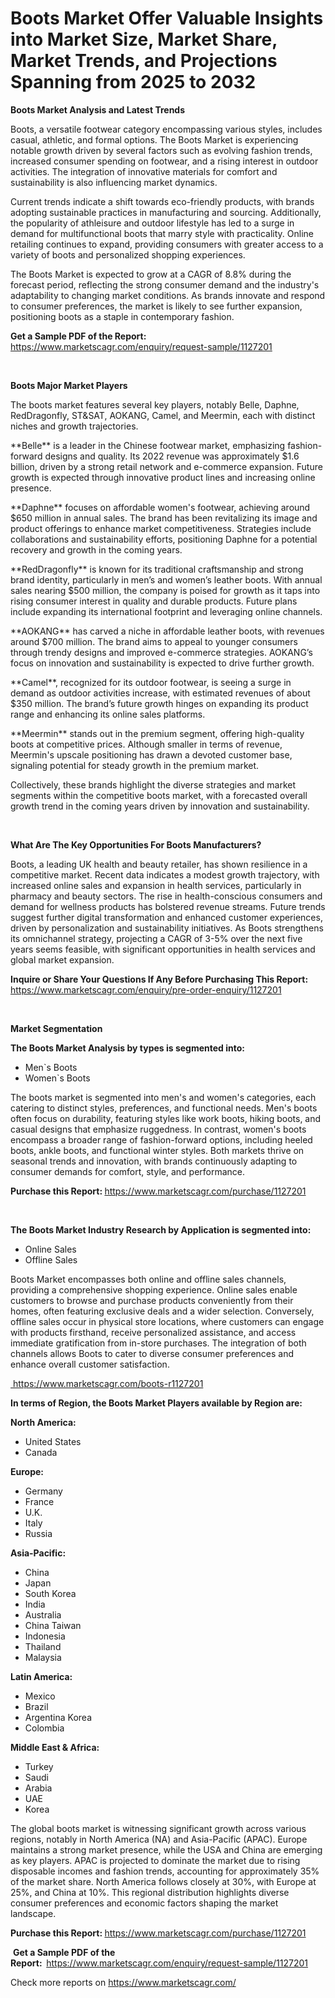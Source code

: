 <p><h1>Boots Market Offer Valuable Insights into Market Size, Market Share, Market Trends, and Projections Spanning from 2025 to 2032</h1></p><p><strong>Boots Market Analysis and Latest Trends</strong></p>
<p><p>Boots, a versatile footwear category encompassing various styles, includes casual, athletic, and formal options. The Boots Market is experiencing notable growth driven by several factors such as evolving fashion trends, increased consumer spending on footwear, and a rising interest in outdoor activities. The integration of innovative materials for comfort and sustainability is also influencing market dynamics. </p><p>Current trends indicate a shift towards eco-friendly products, with brands adopting sustainable practices in manufacturing and sourcing. Additionally, the popularity of athleisure and outdoor lifestyle has led to a surge in demand for multifunctional boots that marry style with practicality. Online retailing continues to expand, providing consumers with greater access to a variety of boots and personalized shopping experiences. </p><p>The Boots Market is expected to grow at a CAGR of 8.8% during the forecast period, reflecting the strong consumer demand and the industry's adaptability to changing market conditions. As brands innovate and respond to consumer preferences, the market is likely to see further expansion, positioning boots as a staple in contemporary fashion.</p></p>
<p><strong>Get a Sample PDF of the Report:&nbsp;</strong> <a href="https://www.marketscagr.com/enquiry/request-sample/1127201?utm_campaign=3351&utm_medium=2&utm_source=Github&utm_content=ia&utm_term=04042025&utm_id=boots">https://www.marketscagr.com/enquiry/request-sample/1127201</a></p>
<p>&nbsp;</p>
<p><strong>Boots Major Market Players</strong></p>
<p><p>The boots market features several key players, notably Belle, Daphne, RedDragonfly, ST&SAT, AOKANG, Camel, and Meermin, each with distinct niches and growth trajectories.</p><p>**Belle** is a leader in the Chinese footwear market, emphasizing fashion-forward designs and quality. Its 2022 revenue was approximately $1.6 billion, driven by a strong retail network and e-commerce expansion. Future growth is expected through innovative product lines and increasing online presence.</p><p>**Daphne** focuses on affordable women's footwear, achieving around $650 million in annual sales. The brand has been revitalizing its image and product offerings to enhance market competitiveness. Strategies include collaborations and sustainability efforts, positioning Daphne for a potential recovery and growth in the coming years.</p><p>**RedDragonfly** is known for its traditional craftsmanship and strong brand identity, particularly in men’s and women’s leather boots. With annual sales nearing $500 million, the company is poised for growth as it taps into rising consumer interest in quality and durable products. Future plans include expanding its international footprint and leveraging online channels.</p><p>**AOKANG** has carved a niche in affordable leather boots, with revenues around $700 million. The brand aims to appeal to younger consumers through trendy designs and improved e-commerce strategies. AOKANG’s focus on innovation and sustainability is expected to drive further growth.</p><p>**Camel**, recognized for its outdoor footwear, is seeing a surge in demand as outdoor activities increase, with estimated revenues of about $350 million. The brand’s future growth hinges on expanding its product range and enhancing its online sales platforms.</p><p>**Meermin** stands out in the premium segment, offering high-quality boots at competitive prices. Although smaller in terms of revenue, Meermin's upscale positioning has drawn a devoted customer base, signaling potential for steady growth in the premium market.</p><p>Collectively, these brands highlight the diverse strategies and market segments within the competitive boots market, with a forecasted overall growth trend in the coming years driven by innovation and sustainability.</p></p>
<p>&nbsp;</p>
<p><strong>What Are The Key Opportunities For Boots Manufacturers?</strong></p>
<p><p>Boots, a leading UK health and beauty retailer, has shown resilience in a competitive market. Recent data indicates a modest growth trajectory, with increased online sales and expansion in health services, particularly in pharmacy and beauty sectors. The rise in health-conscious consumers and demand for wellness products has bolstered revenue streams. Future trends suggest further digital transformation and enhanced customer experiences, driven by personalization and sustainability initiatives. As Boots strengthens its omnichannel strategy, projecting a CAGR of 3-5% over the next five years seems feasible, with significant opportunities in health services and global market expansion.</p></p>
<p><strong>Inquire or Share Your Questions If Any Before Purchasing This Report:</strong> <a href="https://www.marketscagr.com/enquiry/pre-order-enquiry/1127201?utm_campaign=3351&utm_medium=2&utm_source=Github&utm_content=ia&utm_term=04042025&utm_id=boots">https://www.marketscagr.com/enquiry/pre-order-enquiry/1127201</a></p>
<p>&nbsp;</p>
<p><strong>Market Segmentation</strong></p>
<p><strong>The Boots Market Analysis by types is segmented into:</strong></p>
<p><ul><li>Men`s Boots</li><li>Women`s Boots</li></ul></p>
<p><p>The boots market is segmented into men's and women's categories, each catering to distinct styles, preferences, and functional needs. Men's boots often focus on durability, featuring styles like work boots, hiking boots, and casual designs that emphasize ruggedness. In contrast, women's boots encompass a broader range of fashion-forward options, including heeled boots, ankle boots, and functional winter styles. Both markets thrive on seasonal trends and innovation, with brands continuously adapting to consumer demands for comfort, style, and performance.</p></p>
<p><strong>Purchase this Report:&nbsp;</strong><a href="https://www.marketscagr.com/purchase/1127201?utm_campaign=3351&utm_medium=2&utm_source=Github&utm_content=ia&utm_term=04042025&utm_id=boots">https://www.marketscagr.com/purchase/1127201</a></p>
<p>&nbsp;</p>
<p><strong>The Boots Market Industry Research by Application is segmented into:</strong></p>
<p><ul><li>Online Sales</li><li>Offline Sales</li></ul></p>
<p><p>Boots Market encompasses both online and offline sales channels, providing a comprehensive shopping experience. Online sales enable customers to browse and purchase products conveniently from their homes, often featuring exclusive deals and a wider selection. Conversely, offline sales occur in physical store locations, where customers can engage with products firsthand, receive personalized assistance, and access immediate gratification from in-store purchases. The integration of both channels allows Boots to cater to diverse consumer preferences and enhance overall customer satisfaction.</p></p>
<p><a href="https://www.marketscagr.com/boots-r1127201?utm_campaign=3351&utm_medium=2&utm_source=Github&utm_content=ia&utm_term=04042025&utm_id=boots">&nbsp;https://www.marketscagr.com/boots-r1127201</a></p>
<p><strong>In terms of Region, the Boots Market Players available by Region are:</strong></p>
<p>
    <p> <strong> North America: </strong>
        <ul>
            <li>United States</li>
            <li>Canada</li>
        </ul>
        </p> 
    <p> <strong> Europe: </strong>
        <ul>
            <li>Germany</li>
            <li>France</li>
            <li>U.K.</li>
            <li>Italy</li>
            <li>Russia</li>
        </ul>
        </p> 
    <p> <strong> Asia-Pacific: </strong>
        <ul>
            <li>China</li>
            <li>Japan</li>
            <li>South Korea</li>
            <li>India</li>
            <li>Australia</li>
            <li>China Taiwan</li>
            <li>Indonesia</li>
            <li>Thailand</li>
            <li>Malaysia</li>
        </ul>
        </p> 
    <p> <strong> Latin America: </strong>
        <ul>
            <li>Mexico</li>
            <li>Brazil</li>
            <li>Argentina Korea</li>
            <li>Colombia</li>
        </ul>
        </p> 
    <p> <strong> Middle East & Africa: </strong>
        <ul>
            <li>Turkey</li>
            <li>Saudi</li>
            <li>Arabia</li>
            <li>UAE</li>
            <li>Korea</li>
        </ul>
    </p>
    </p>
<p><p>The global boots market is witnessing significant growth across various regions, notably in North America (NA) and Asia-Pacific (APAC). Europe maintains a strong market presence, while the USA and China are emerging as key players. APAC is projected to dominate the market due to rising disposable incomes and fashion trends, accounting for approximately 35% of the market share. North America follows closely at 30%, with Europe at 25%, and China at 10%. This regional distribution highlights diverse consumer preferences and economic factors shaping the market landscape.</p></p>
<p><strong>Purchase this Report: </strong><a href="https://www.marketscagr.com/purchase/1127201?utm_campaign=3351&utm_medium=2&utm_source=Github&utm_content=ia&utm_term=04042025&utm_id=boots">https://www.marketscagr.com/purchase/1127201</a></p>
<p>&nbsp;<strong>Get a Sample PDF of the Report:&nbsp;&nbsp;</strong><a href="https://www.marketscagr.com/enquiry/request-sample/1127201?utm_campaign=3351&utm_medium=2&utm_source=Github&utm_content=ia&utm_term=04042025&utm_id=boots">https://www.marketscagr.com/enquiry/request-sample/1127201</a></p>
<p><strong></strong></p>
<p>Check more reports on <a href="https://www.marketscagr.com/?utm_campaign=3351&utm_medium=2&utm_source=Github&utm_content=ia&utm_term=04042025&utm_id=boots">https://www.marketscagr.com/</a></p>